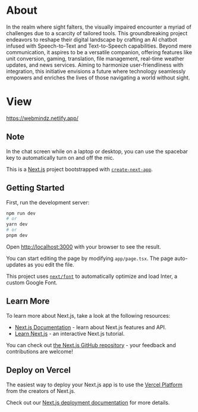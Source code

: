 # About

In the realm where sight falters, the visually impaired encounter a myriad of challenges due to a scarcity of tailored tools. This groundbreaking project endeavors to reshape their digital landscape by crafting an AI chatbot infused with Speech-to-Text and Text-to-Speech capabilities. Beyond mere communication, it aspires to be a versatile companion, offering features like unit conversion, gaming, translation, file management, real-time weather updates, and news services. Aiming to harmonize user-friendliness with integration, this initiative envisions a future where technology seamlessly empowers and enriches the lives of those navigating a world without sight.

# View
https://webmindz.netlify.app/

## Note
In the chat screen while on a laptop or desktop, you can use the spacebar key to automatically turn on and off the mic. 

This is a [Next.js](https://nextjs.org/) project bootstrapped with [`create-next-app`](https://github.com/vercel/next.js/tree/canary/packages/create-next-app).

## Getting Started

First, run the development server:

```bash
npm run dev
# or
yarn dev
# or
pnpm dev
```

Open [http://localhost:3000](http://localhost:3000) with your browser to see the result.

You can start editing the page by modifying `app/page.tsx`. The page auto-updates as you edit the file.

This project uses [`next/font`](https://nextjs.org/docs/basic-features/font-optimization) to automatically optimize and load Inter, a custom Google Font.

## Learn More

To learn more about Next.js, take a look at the following resources:

- [Next.js Documentation](https://nextjs.org/docs) - learn about Next.js features and API.
- [Learn Next.js](https://nextjs.org/learn) - an interactive Next.js tutorial.

You can check out [the Next.js GitHub repository](https://github.com/vercel/next.js/) - your feedback and contributions are welcome!

## Deploy on Vercel

The easiest way to deploy your Next.js app is to use the [Vercel Platform](https://vercel.com/new?utm_medium=default-template&filter=next.js&utm_source=create-next-app&utm_campaign=create-next-app-readme) from the creators of Next.js.

Check out our [Next.js deployment documentation](https://nextjs.org/docs/deployment) for more details.
